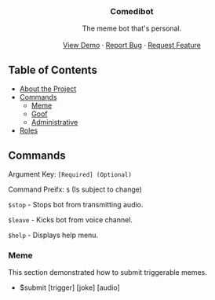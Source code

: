 <!-- PROJECT LOGO -->
<br />
<p align="center">
  <h3 align="center">Comedibot</h3>

  <p align="center">
    The meme bot that's personal. 
    <br />
    <br />
    <a href="https://github.com/github_username/repo_name">View Demo</a>
    ·
    <a href="https://github.com/sunset-developer/ComediBot/issues">Report Bug</a>
    ·
    <a href="https://github.com/sunset-developer/ComediBot/pulls">Request Feature</a>
  </p>
</p>



<!-- TABLE OF CONTENTS -->
## Table of Contents

* [About the Project](#about-the-project)
* [Commands](#Commands)
  * [Meme](#installation)
  * [Goof](#installation)
  * [Administrative](#installation)
* [Roles](#roles)


## Commands
Argument Key: ```[Required] (Optional)```

Command Preifx: ```$``` (Is subject to change)

```$stop``` - Stops bot from transmitting audio.

```$leave``` - Kicks bot from voice channel.

```$help``` - Displays help menu.

  ### Meme
  This section demonstrated how to submit triggerable memes.
  
  * $submit [trigger] [joke] [audio]

